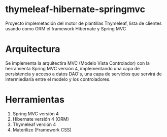 # thymeleaf-hibernate-springmvc
Proyecto implemetación del motor de plantillas Thymeleaf, lista de clientes usando como ORM el framework Hibernate y Spring MVC
# Arquitectura
Se implementa la arquitectira MVC (Modelo Vista Controlador) con la herramienta Spring MVC versión 4, implementando una capa
de persistencia y acceso a datos DAO's, una capa de servicios que servirá de intermiediaría entre el modelo y los controladores.

# Herramientas

1. Spring MVC versión 4
2. Hibernate  versión 4 (ORM)
3. Thymeleaf  versión 4
5. Materilize (Framework CSS)
